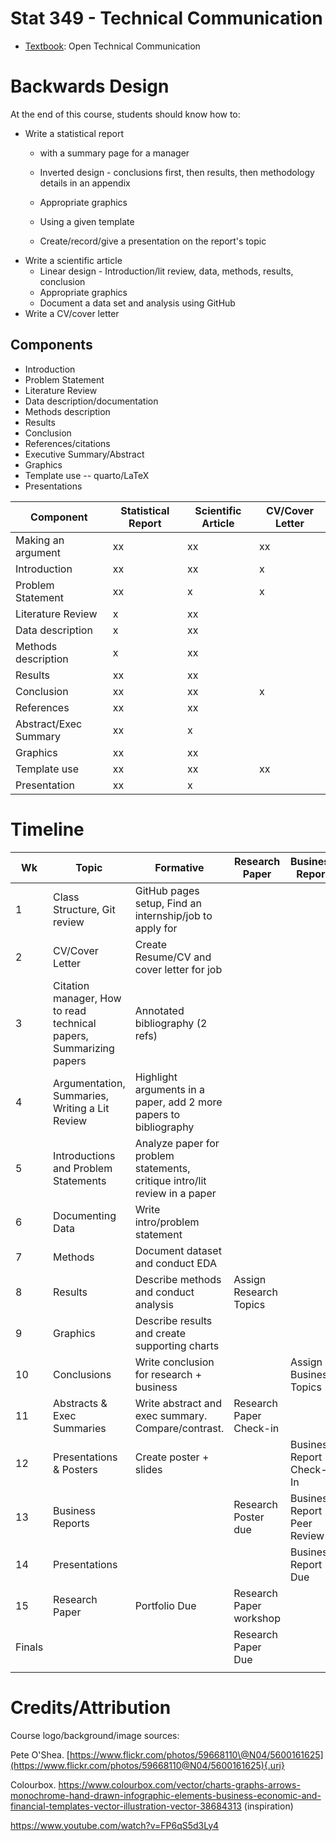 # Stat 349 - Technical Communication

-   [Textbook](https://alg.manifoldapp.org/read/open-technical-communication/section/67ef90ba-8ca3-4e8e-abb0-0a3966cf2ac7): Open Technical Communication

# Backwards Design

At the end of this course, students should know how to:

-   Write a statistical report
    -   with a summary page for a manager

    -   Inverted design - conclusions first, then results, then methodology details in an appendix

    -   Appropriate graphics

    -   Using a given template

    -   Create/record/give a presentation on the report's topic
-   Write a scientific article
    -   Linear design - Introduction/lit review, data, methods, results, conclusion
    -   Appropriate graphics
    -   Document a data set and analysis using GitHub
-   Write a CV/cover letter

## Components

-   Introduction
-   Problem Statement
-   Literature Review
-   Data description/documentation
-   Methods description
-   Results
-   Conclusion
-   References/citations
-   Executive Summary/Abstract
-   Graphics
-   Template use -- quarto/LaTeX
-   Presentations

| Component             | Statistical Report | Scientific Article | CV/Cover Letter |
|--------------------|------------------|------------------|------------------|
| Making an argument    | xx                 | xx                 | xx              |
| Introduction          | xx                 | xx                 | x               |
| Problem Statement     | xx                 | x                  | x               |
| Literature Review     | x                  | xx                 |                 |
| Data description      | x                  | xx                 |                 |
| Methods description   | x                  | xx                 |                 |
| Results               | xx                 | xx                 |                 |
| Conclusion            | xx                 | xx                 | x               |
| References            | xx                 | xx                 |                 |
| Abstract/Exec Summary | xx                 | x                  |                 |
| Graphics              | xx                 | xx                 |                 |
| Template use          | xx                 | xx                 | xx              |
| Presentation          | xx                 | x                  |                 |

# Timeline

| Wk | Topic | Formative | Research Paper | Business Report |
|---------------|---------------|---------------|---------------|---------------|
| 1 | Class Structure, Git review | GitHub pages setup, Find an internship/job to apply for |  |  |
| 2 | CV/Cover Letter | Create Resume/CV and cover letter for job |  |  |
| 3 | Citation manager, How to read technical papers, Summarizing papers | Annotated bibliography (2 refs) |  |  |
| 4 | Argumentation, Summaries, Writing a Lit Review | Highlight arguments in a paper, add 2 more papers to bibliography |  |  |
| 5 | Introductions and Problem Statements | Analyze paper for problem statements, critique intro/lit review in a paper |  |  |
| 6 | Documenting Data | Write intro/problem statement |  |  |
| 7 | Methods | Document dataset and conduct EDA |  |  |
| 8 | Results | Describe methods and conduct analysis | Assign Research Topics |  |
| 9 | Graphics | Describe results and create supporting charts |  |  |
| 10 | Conclusions | Write conclusion for research + business |  | Assign Business Topics |
| 11 | Abstracts & Exec Summaries | Write abstract and exec summary. Compare/contrast. | Research Paper Check-in |  |
| 12 | Presentations & Posters | Create poster + slides |  | Business Report Check-In |
| 13 | Business Reports |  | Research Poster due | Business Report Peer Review |
| 14 | Presentations |  |  | Business Report Due |
| 15 | Research Paper | Portfolio Due | Research Paper workshop |  |
| Finals |  |  | Research Paper Due |  |
|  |  |  |  |  |

# Credits/Attribution

Course logo/background/image sources:

Pete O'Shea. [https://www.flickr.com/photos/59668110\@N04/5600161625](https://www.flickr.com/photos/59668110@N04/5600161625){.uri}

Colourbox. <https://www.colourbox.com/vector/charts-graphs-arrows-monochrome-hand-drawn-infographic-elements-business-economic-and-financial-templates-vector-illustration-vector-38684313> (inspiration)

<https://www.youtube.com/watch?v=FP6qS5d3Ly4>
